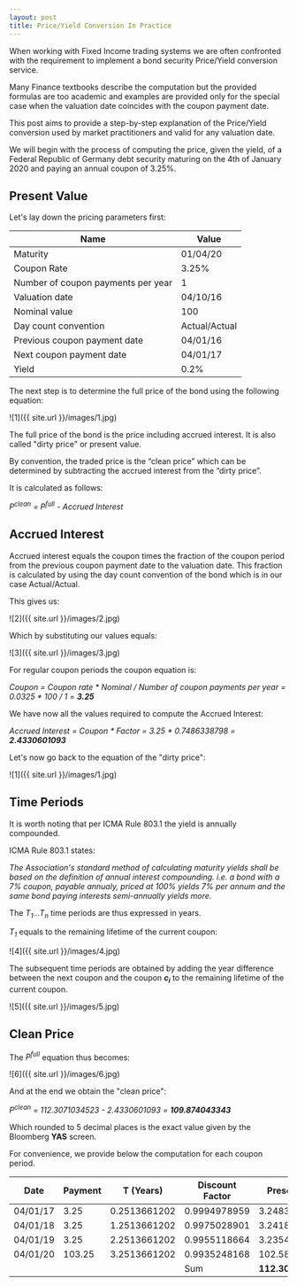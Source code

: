 ```yaml
---
layout: post
title: Price/Yield Conversion In Practice
---
```


When working with Fixed Income trading systems we are often confronted with the requirement to implement a bond security Price/Yield conversion service. 

Many Finance textbooks describe the computation but the provided formulas are too academic and examples are provided only for the special case when the valuation date coincides with the coupon payment date.

This post aims to provide a step-by-step explanation of the Price/Yield conversion used by market practitioners and valid for any valuation date.

We will begin with the process of computing the price, given the yield, of a Federal Republic of Germany debt security maturing on the 4th of January 2020 and paying an annual coupon of 3.25%. 

## Present Value
Let's lay down the pricing parameters first:

| Name                               | Value         |
|------------------------------------|---------------|
| Maturity                           | 01/04/20      |
| Coupon Rate                        | 3.25%         |
| Number of coupon payments per year | 1             |
| Valuation date                     | 04/10/16      |
| Nominal value                      | 100           |
| Day count convention               | Actual/Actual |
| Previous coupon payment date       | 04/01/16      |
| Next coupon payment date           | 04/01/17      |
| Yield                              | 0.2%          |

The next step is to determine the full price of the bond using the following equation:

![1]({{ site.url }}/images/1.jpg)

The full price of the bond is the price including accrued interest.
It is also called "dirty price" or present value.

By convention, the traded price is the “clean price” which can be determined by subtracting the accrued interest
from the “dirty price”. 

It is calculated as follows:

<div class="message">
<em>
P<sup>clean</sup> = P<sup>full</sup> - Accrued Interest
</em>
</div>

## Accrued Interest

Accrued interest equals the coupon times the fraction of the coupon period from the previous coupon payment date to the valuation date.
This fraction is calculated by using the day count convention of the bond which is in our case Actual/Actual.

This gives us:

![2]({{ site.url }}/images/2.jpg)

Which by substituting our values equals:

![3]({{ site.url }}/images/3.jpg)

For regular coupon periods the coupon equation is:

<div class="message">
<em>
Coupon = Coupon rate * Nominal / Number of coupon payments per year = 0.0325 * 100 / 1 = <b>3.25</b>
</em>
</div>

We have now all the values required to compute the Accrued Interest:

<div class="message">
<em>
Accrued Interest = Coupon * Factor = 3.25 * 0.7486338798 = <b>2.4330601093</b>
</em>
</div>

Let's now go back to the equation of the "dirty price":

![1]({{ site.url }}/images/1.jpg)

## Time Periods 

It is worth noting that per ICMA Rule 803.1 the yield is annually compounded.

ICMA Rule 803.1 states:

<div class="message">
<em>
The Association's standard method of calculating maturity yields shall be based on the definition of annual interest compounding. i.e. a bond with a 7% coupon, payable annualy, priced at 100% yields 7% per annum and the same bond paying interests semi-annually yields more.</em>
</div>

The <em>T<sub>1</sub>...T<sub>n</sub></em> time periods are thus expressed in years.


<em>T<sub>1</sub></em> equals to the remaining lifetime of the current coupon:

![4]({{ site.url }}/images/4.jpg)


The subsequent time periods are obtained by adding the year difference between the next coupon and the coupon <b><em>c<sub>i</sub></em></b> to the remaining lifetime of the current coupon.

![5]({{ site.url }}/images/5.jpg)

## Clean Price

The <em>P<sup>full</sup></em> equation thus becomes:

![6]({{ site.url }}/images/6.jpg)

And at the end we obtain the "clean price":

<div class="message">
<em>
P<sup>clean</sup> = 112.3071034523 - 2.4330601093 = <b>109.874043343</b>
</em>
</div>

Which rounded to 5 decimal places is the exact value given by the Bloomberg **YAS** screen.

For convenience, we provide below the computation for each coupon period.

| Date     | Payment | T (Years)    | Discount Factor | Present Value  |
|----------|---------|--------------|-----------------|----------------|
| 04/01/17 | 3.25    | 0.2513661202 | 0.9994978959    | 3.2483681617   |
| 04/01/18 | 3.25    | 1.2513661202 | 0.9975028901    | 3.241884393    |
| 04/01/19 | 3.25    | 2.2513661202 | 0.9955118664    | 3.2354135658   |
| 04/01/20 | 103.25  | 3.2513661202 | 0.9935248168    | 102.5814373317 |
|          |         |              | Sum             | **112.3071034523** |
